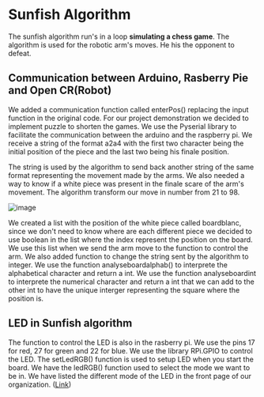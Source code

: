 # Sunfish Algorithm
The sunfish algorithm run's in a loop **simulating a chess game**. The algorithm is used for the robotic arm's moves. He his the opponent to defeat. 

## Communication between Arduino, Rasberry Pie and Open CR(Robot)
We added a communication function called enterPos() replacing the input function in the original code. For our project demonstration we decided to implement puzzle to shorten the games. We use the Pyserial library to facilitate the communication between the arduino and the raspberry pi. We receive a string of the format a2a4 with the first two character being the initial position of the piece and the last two being his finale position. 

The string is used by the algorithm to send back another string of the same format representing the movement made by the arms. We also needed a way to know if a white piece was present in the finale scare of the arm's movement. The algorithm transform our move in number from 21 to 98. 

![image](https://user-images.githubusercontent.com/71843193/160680176-392b78ee-92e2-4ca8-9787-a3f8a7ec6e34.png)

We created a list with the position of the white piece called boardblanc, since we don't need to know where are each different piece we decided to use boolean in the list where the index represent the position on the board. We use this list when we send the arm move to the function to control the arm. We also added function to change the string sent by the algorithm to integer. We use the function analyseboardalphab() to interprete the alphabetical character and return a int. We use the function analyseboardint to interprete the numerical character and return a int that we can add to the other int to have the unique interger representing the square where the position is. 

## LED in Sunfish algorithm
The function to control the LED is also in the rasberry pi. We use the pins 17 for red, 27 for green and 22 for blue. We use the library RPi.GPIO to control the LED.  The setLedRGB() function is used to setup LED when you start the board. We have the ledRGB() function used to select the mode we want to be in. We have listed the different mode of the LED in the front page of our organization. ([Link](https://github.com/ClanDesDindesLibres2))
